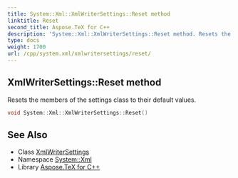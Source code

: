 ```yaml
---
title: System::Xml::XmlWriterSettings::Reset method
linktitle: Reset
second_title: Aspose.TeX for C++
description: 'System::Xml::XmlWriterSettings::Reset method. Resets the members of the settings class to their default values in C++.'
type: docs
weight: 1700
url: /cpp/system.xml/xmlwritersettings/reset/
---
```

## XmlWriterSettings::Reset method


Resets the members of the settings class to their default values.

```cpp
void System::Xml::XmlWriterSettings::Reset()
```

## See Also

* Class [XmlWriterSettings](../)
* Namespace [System::Xml](../../)
* Library [Aspose.TeX for C++](../../../)
